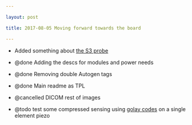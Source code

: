 ```yaml
---

layout: post

title: 2017-08-05 Moving forward towards the board

---
```



-   Added something about [the S3 probe](/retired/loftus/source/s3/)

-   @done Adding the descs for modules and power needs

-   @done Removing double Autogen tags
-   @done Main readme as TPL
-   @cancelled DICOM rest of images

-   @todo test some compressed sensing using [golay
    codes](/include/20170325/PulseCode.pdf) on a single element piezo

